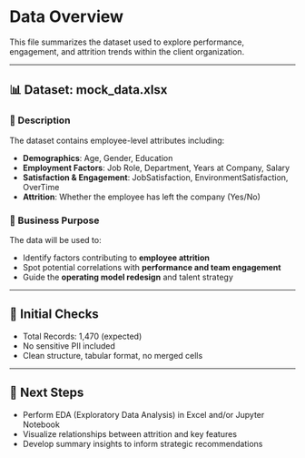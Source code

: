 # Data Overview

This file summarizes the dataset used to explore performance, engagement, and attrition trends within the client organization.

---

## 📊 Dataset: mock_data.xlsx

### 🧾 Description

The dataset contains employee-level attributes including:
- **Demographics**: Age, Gender, Education
- **Employment Factors**: Job Role, Department, Years at Company, Salary
- **Satisfaction & Engagement**: JobSatisfaction, EnvironmentSatisfaction, OverTime
- **Attrition**: Whether the employee has left the company (Yes/No)

### 📌 Business Purpose

The data will be used to:
- Identify factors contributing to **employee attrition**
- Spot potential correlations with **performance and team engagement**
- Guide the **operating model redesign** and talent strategy

---

## 🧪 Initial Checks

- Total Records: 1,470 (expected)
- No sensitive PII included
- Clean structure, tabular format, no merged cells

---

## 🧠 Next Steps

- Perform EDA (Exploratory Data Analysis) in Excel and/or Jupyter Notebook  
- Visualize relationships between attrition and key features  
- Develop summary insights to inform strategic recommendations
